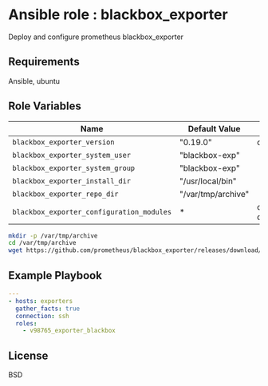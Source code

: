 Ansible role : blackbox_exporter
=========

Deploy and configure prometheus blackbox_exporter

Requirements
------------

Ansible, ubuntu

Role Variables
--------------

Name | Default Value | Description
---|---|---
`blackbox_exporter_version` |  "0.19.0" | current version
`blackbox_exporter_system_user` | "blackbox-exp" |
`blackbox_exporter_system_group` | "blackbox-exp" |
`blackbox_exporter_install_dir` |  "/usr/local/bin" |
`blackbox_exporter_repo_dir` |  "/var/tmp/archive" | 
`blackbox_exporter_configuration_modules` | * | check defaults/main.yml

```sh
mkdir -p /var/tmp/archive
cd /var/tmp/archive
wget https://github.com/prometheus/blackbox_exporter/releases/download/v0.19.0/blackbox_exporter-0.19.0.linux-amd64.tar.gz
```

Example Playbook
----------------

```yaml
---
- hosts: exporters
  gather_facts: true
  connection: ssh
  roles:
    - v98765_exporter_blackbox
```

License
-------

BSD
